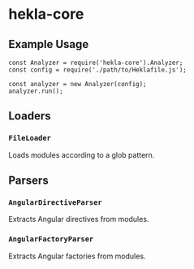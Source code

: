 # hekla-core

## Example Usage

```
const Analyzer = require('hekla-core').Analyzer;
const config = require('./path/to/Heklafile.js');

const analyzer = new Analyzer(config);
analyzer.run();
```

## Loaders

### `FileLoader`

Loads modules according to a glob pattern.

## Parsers

### `AngularDirectiveParser`

Extracts Angular directives from modules.

### `AngularFactoryParser`

Extracts Angular factories from modules.

